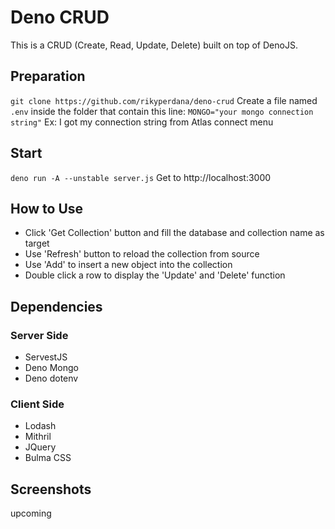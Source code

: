 # Deno CRUD
This is a CRUD (Create, Read, Update, Delete) built on top of DenoJS.

## Preparation
`git clone https://github.com/rikyperdana/deno-crud`
Create a file named `.env` inside the folder that contain this line:
`MONGO="your mongo connection string"`
Ex: I got my connection string from Atlas connect menu

## Start
`deno run -A --unstable server.js`
Get to http://localhost:3000

## How to Use
- Click 'Get Collection' button and fill the database and collection name as target
- Use 'Refresh' button to reload the collection from source
- Use 'Add' to insert a new object into the collection
- Double click a row to display the 'Update' and 'Delete' function

## Dependencies
### Server Side
- ServestJS
- Deno Mongo
- Deno dotenv
### Client Side
- Lodash
- Mithril
- JQuery
- Bulma CSS

## Screenshots
upcoming
